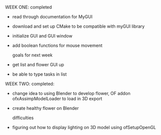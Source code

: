 WEEK ONE:
    completed
  - read through documentation for MyGUI
  - download and set up CMake to be compatible with myGUI library
  - initialize GUI and GUI window
  - add boolean functions for mouse movement

    goals for next week
  - get list and flower GUI up
  - be able to type tasks in list

WEEK TWO:
    completed:
  - change idea to using Blender to develop flower, OF addon
  ofxAssimpModelLoader to load in 3D export
  - create healthy flower on Blender
  
    difficulties
  - figuring out how to display lighting on 3D model using ofSetupOpenGL
